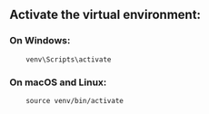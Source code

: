 ## Activate the virtual environment:
### On Windows:
```
    venv\Scripts\activate
```
### On macOS and Linux:
```
    source venv/bin/activate
```
